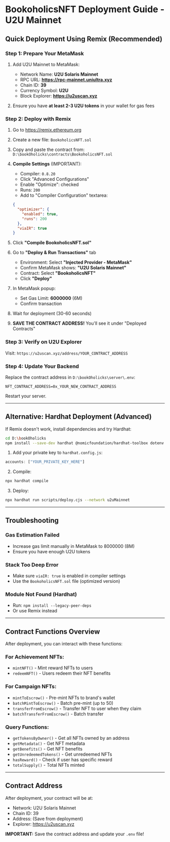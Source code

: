 # BookoholicsNFT Deployment Guide - U2U Mainnet

## Quick Deployment Using Remix (Recommended)

### Step 1: Prepare Your MetaMask
1. Add U2U Mainnet to MetaMask:
   - Network Name: **U2U Solaris Mainnet**
   - RPC URL: **https://rpc-mainnet.uniultra.xyz**
   - Chain ID: **39**
   - Currency Symbol: **U2U**
   - Block Explorer: **https://u2uscan.xyz**

2. Ensure you have **at least 2-3 U2U tokens** in your wallet for gas fees

### Step 2: Deploy with Remix
1. Go to https://remix.ethereum.org

2. Create a new file: `BookoholicsNFT.sol`

3. Copy and paste the contract from: `D:\bookOholicks\contracts\BookoholicsNFT.sol`

4. **Compile Settings** (IMPORTANT):
   - Compiler: `0.8.20`
   - Click "Advanced Configurations"
   - Enable "Optimize": checked
   - Runs: `200`
   - Add to "Compiler Configuration" textarea:
   ```json
   {
     "optimizer": {
       "enabled": true,
       "runs": 200
     },
     "viaIR": true
   }
   ```

5. Click **"Compile BookoholicsNFT.sol"**

6. Go to **"Deploy & Run Transactions"** tab
   - Environment: Select **"Injected Provider - MetaMask"**
   - Confirm MetaMask shows: **"U2U Solaris Mainnet"**
   - Contract: Select **"BookoholicsNFT"**
   - Click **"Deploy"**

7. In MetaMask popup:
   - Set Gas Limit: **6000000** (6M)
   - Confirm transaction

8. Wait for deployment (30-60 seconds)

9. **SAVE THE CONTRACT ADDRESS!** You'll see it under "Deployed Contracts"

### Step 3: Verify on U2U Explorer
Visit: `https://u2uscan.xyz/address/YOUR_CONTRACT_ADDRESS`

### Step 4: Update Your Backend
Replace the contract address in `D:\bookOholicks\server\.env`:
```
NFT_CONTRACT_ADDRESS=0x_YOUR_NEW_CONTRACT_ADDRESS
```

Restart your server.

---

## Alternative: Hardhat Deployment (Advanced)

If Remix doesn't work, install dependencies and try Hardhat:

```bash
cd D:\bookOholicks
npm install --save-dev hardhat @nomicfoundation/hardhat-toolbox dotenv --legacy-peer-deps
```

1. Add your private key to `hardhat.config.js`:
```javascript
accounts: ["YOUR_PRIVATE_KEY_HERE"]
```

2. Compile:
```bash
npx hardhat compile
```

3. Deploy:
```bash
npx hardhat run scripts/deploy.cjs --network u2uMainnet
```

---

## Troubleshooting

### Gas Estimation Failed
- Increase gas limit manually in MetaMask to 8000000 (8M)
- Ensure you have enough U2U tokens

### Stack Too Deep Error
- Make sure `viaIR: true` is enabled in compiler settings
- Use the `BookoholicsNFT.sol` file (optimized version)

### Module Not Found (Hardhat)
- Run: `npm install --legacy-peer-deps`
- Or use Remix instead

---

## Contract Functions Overview

After deployment, you can interact with these functions:

### For Achievement NFTs:
- `mintNFT()` - Mint reward NFTs to users
- `redeemNFT()` - Users redeem their NFT benefits

### For Campaign NFTs:
- `mintToEscrow()` - Pre-mint NFTs to brand's wallet
- `batchMintToEscrow()` - Batch pre-mint (up to 50)
- `transferFromEscrow()` - Transfer NFT to user when they claim
- `batchTransferFromEscrow()` - Batch transfer

### Query Functions:
- `getTokensByOwner()` - Get all NFTs owned by an address
- `getMetadata()` - Get NFT metadata
- `getBenefits()` - Get NFT benefits
- `getUnredeemedTokens()` - Get unredeemed NFTs
- `hasReward()` - Check if user has specific reward
- `totalSupply()` - Total NFTs minted

---

## Contract Address
After deployment, your contract will be at:
- Network: U2U Solaris Mainnet
- Chain ID: 39
- Address: (Save from deployment)
- Explorer: https://u2uscan.xyz

**IMPORTANT:** Save the contract address and update your `.env` file!
